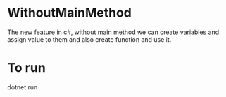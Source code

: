 # WithoutMainMethod
The new feature in c#, without main method we can create variables and assign value to them and also create function and use it. 
# To run 
dotnet run
